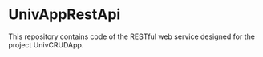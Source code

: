# UnivAppRestApi
This repository contains code of the RESTful web service designed for the project UnivCRUDApp. 
